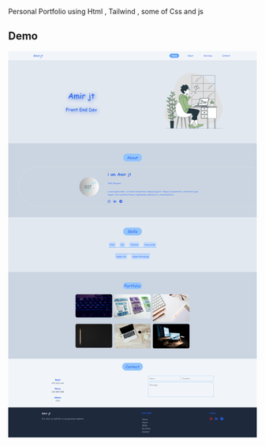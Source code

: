 Personal Portfolio using Html , Tailwind , some of Css and js

## Demo
![vCard Desktop Demo](/images/65d564e7-da44-4b42-8ed8-c39b2d4c2607.png "Desktop Demo")
